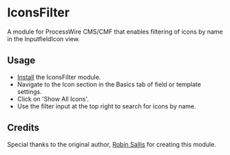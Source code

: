 # IconsFilter

A module for ProcessWire CMS/CMF that enables filtering of icons by name in the InputfieldIcon view.

## Usage

- [Install](http://modules.processwire.com/install-uninstall/) the IconsFilter module.
- Navigate to the Icon section in the Basics tab of field or template settings.
- Click on 'Show All Icons'.
- Use the filter input at the top right to search for icons by name.


## Credits

Special thanks to the original author, [Robin Sallis](https://github.com/Toutouwai) for creating this module.